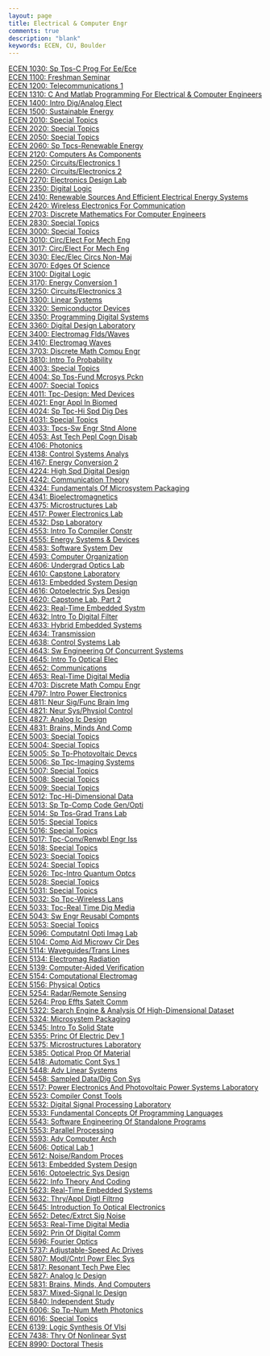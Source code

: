 ```yaml
---
layout: page
title: Electrical & Computer Engr
comments: true
description: "blank"
keywords: ECEN, CU, Boulder
---
```

<body>
<div><a href="../../courses/ECEN-1030">ECEN 1030: Sp Tps-C Prog For Ee/Ece</a></div>
<div><a href="../../courses/ECEN-1100">ECEN 1100: Freshman Seminar</a></div>
<div><a href="../../courses/ECEN-1200">ECEN 1200: Telecommunications 1</a></div>
<div><a href="../../courses/ECEN-1310">ECEN 1310: C And Matlab Programming For Electrical & Computer Engineers</a></div>
<div><a href="../../courses/ECEN-1400">ECEN 1400: Intro Dig/Analog Elect</a></div>
<div><a href="../../courses/ECEN-1500">ECEN 1500: Sustainable Energy</a></div>
<div><a href="../../courses/ECEN-2010">ECEN 2010: Special Topics</a></div>
<div><a href="../../courses/ECEN-2020">ECEN 2020: Special Topics</a></div>
<div><a href="../../courses/ECEN-2050">ECEN 2050: Special Topics</a></div>
<div><a href="../../courses/ECEN-2060">ECEN 2060: Sp Tpcs-Renewable Energy</a></div>
<div><a href="../../courses/ECEN-2120">ECEN 2120: Computers As Components</a></div>
<div><a href="../../courses/ECEN-2250">ECEN 2250: Circuits/Electronics 1</a></div>
<div><a href="../../courses/ECEN-2260">ECEN 2260: Circuits/Electronics 2</a></div>
<div><a href="../../courses/ECEN-2270">ECEN 2270: Electronics Design Lab</a></div>
<div><a href="../../courses/ECEN-2350">ECEN 2350: Digital Logic</a></div>
<div><a href="../../courses/ECEN-2410">ECEN 2410: Renewable Sources And Efficient Electrical Energy Systems</a></div>
<div><a href="../../courses/ECEN-2420">ECEN 2420: Wireless Electronics For Communication</a></div>
<div><a href="../../courses/ECEN-2703">ECEN 2703: Discrete Mathematics For Computer Engineers</a></div>
<div><a href="../../courses/ECEN-2830">ECEN 2830: Special Topics</a></div>
<div><a href="../../courses/ECEN-3000">ECEN 3000: Special Topics</a></div>
<div><a href="../../courses/ECEN-3010">ECEN 3010: Circ/Elect For Mech Eng</a></div>
<div><a href="../../courses/ECEN-3017">ECEN 3017: Circ/Elect For Mech Eng</a></div>
<div><a href="../../courses/ECEN-3030">ECEN 3030: Elec/Elec Circs Non-Maj</a></div>
<div><a href="../../courses/ECEN-3070">ECEN 3070: Edges Of Science</a></div>
<div><a href="../../courses/ECEN-3100">ECEN 3100: Digital Logic</a></div>
<div><a href="../../courses/ECEN-3170">ECEN 3170: Energy Conversion 1</a></div>
<div><a href="../../courses/ECEN-3250">ECEN 3250: Circuits/Electronics 3</a></div>
<div><a href="../../courses/ECEN-3300">ECEN 3300: Linear Systems</a></div>
<div><a href="../../courses/ECEN-3320">ECEN 3320: Semiconductor Devices</a></div>
<div><a href="../../courses/ECEN-3350">ECEN 3350: Programming Digital Systems</a></div>
<div><a href="../../courses/ECEN-3360">ECEN 3360: Digital Design Laboratory</a></div>
<div><a href="../../courses/ECEN-3400">ECEN 3400: Electromag Flds/Waves</a></div>
<div><a href="../../courses/ECEN-3410">ECEN 3410: Electromag Waves</a></div>
<div><a href="../../courses/ECEN-3703">ECEN 3703: Discrete Math Compu Engr</a></div>
<div><a href="../../courses/ECEN-3810">ECEN 3810: Intro To Probability</a></div>
<div><a href="../../courses/ECEN-4003">ECEN 4003: Special Topics</a></div>
<div><a href="../../courses/ECEN-4004">ECEN 4004: Sp Tps-Fund Mcrosys Pckn</a></div>
<div><a href="../../courses/ECEN-4007">ECEN 4007: Special Topics</a></div>
<div><a href="../../courses/ECEN-4011">ECEN 4011: Tpc-Design: Med Devices</a></div>
<div><a href="../../courses/ECEN-4021">ECEN 4021: Engr Appl In Biomed</a></div>
<div><a href="../../courses/ECEN-4024">ECEN 4024: Sp Tpc-Hi Spd Dig Des</a></div>
<div><a href="../../courses/ECEN-4031">ECEN 4031: Special Topics</a></div>
<div><a href="../../courses/ECEN-4033">ECEN 4033: Tpcs-Sw Engr Stnd Alone</a></div>
<div><a href="../../courses/ECEN-4053">ECEN 4053: Ast Tech Pepl Cogn Disab</a></div>
<div><a href="../../courses/ECEN-4106">ECEN 4106: Photonics</a></div>
<div><a href="../../courses/ECEN-4138">ECEN 4138: Control Systems Analys</a></div>
<div><a href="../../courses/ECEN-4167">ECEN 4167: Energy Conversion 2</a></div>
<div><a href="../../courses/ECEN-4224">ECEN 4224: High Spd Digital Design</a></div>
<div><a href="../../courses/ECEN-4242">ECEN 4242: Communication Theory</a></div>
<div><a href="../../courses/ECEN-4324">ECEN 4324: Fundamentals Of Microsystem Packaging</a></div>
<div><a href="../../courses/ECEN-4341">ECEN 4341: Bioelectromagnetics</a></div>
<div><a href="../../courses/ECEN-4375">ECEN 4375: Microstructures Lab</a></div>
<div><a href="../../courses/ECEN-4517">ECEN 4517: Power Electronics Lab</a></div>
<div><a href="../../courses/ECEN-4532">ECEN 4532: Dsp Laboratory</a></div>
<div><a href="../../courses/ECEN-4553">ECEN 4553: Intro To Compiler Constr</a></div>
<div><a href="../../courses/ECEN-4555">ECEN 4555: Energy Systems & Devices</a></div>
<div><a href="../../courses/ECEN-4583">ECEN 4583: Software System Dev</a></div>
<div><a href="../../courses/ECEN-4593">ECEN 4593: Computer Organization</a></div>
<div><a href="../../courses/ECEN-4606">ECEN 4606: Undergrad Optics Lab</a></div>
<div><a href="../../courses/ECEN-4610">ECEN 4610: Capstone Laboratory</a></div>
<div><a href="../../courses/ECEN-4613">ECEN 4613: Embedded System Design</a></div>
<div><a href="../../courses/ECEN-4616">ECEN 4616: Optoelectric Sys Design</a></div>
<div><a href="../../courses/ECEN-4620">ECEN 4620: Capstone Lab, Part 2</a></div>
<div><a href="../../courses/ECEN-4623">ECEN 4623: Real-Time Embedded Systm</a></div>
<div><a href="../../courses/ECEN-4632">ECEN 4632: Intro To Digital Filter</a></div>
<div><a href="../../courses/ECEN-4633">ECEN 4633: Hybrid Embedded Systems</a></div>
<div><a href="../../courses/ECEN-4634">ECEN 4634: Transmission</a></div>
<div><a href="../../courses/ECEN-4638">ECEN 4638: Control Systems Lab</a></div>
<div><a href="../../courses/ECEN-4643">ECEN 4643: Sw Engineering Of Concurrent Systems</a></div>
<div><a href="../../courses/ECEN-4645">ECEN 4645: Intro To Optical Elec</a></div>
<div><a href="../../courses/ECEN-4652">ECEN 4652: Communications</a></div>
<div><a href="../../courses/ECEN-4653">ECEN 4653: Real-Time Digital Media</a></div>
<div><a href="../../courses/ECEN-4703">ECEN 4703: Discrete Math Compu Engr</a></div>
<div><a href="../../courses/ECEN-4797">ECEN 4797: Intro Power Electronics</a></div>
<div><a href="../../courses/ECEN-4811">ECEN 4811: Neur Sig/Func Brain Img</a></div>
<div><a href="../../courses/ECEN-4821">ECEN 4821: Neur Sys/Physiol Control</a></div>
<div><a href="../../courses/ECEN-4827">ECEN 4827: Analog Ic Design</a></div>
<div><a href="../../courses/ECEN-4831">ECEN 4831: Brains, Minds And Comp</a></div>
<div><a href="../../courses/ECEN-5003">ECEN 5003: Special Topics</a></div>
<div><a href="../../courses/ECEN-5004">ECEN 5004: Special Topics</a></div>
<div><a href="../../courses/ECEN-5005">ECEN 5005: Sp Tp-Photovoltaic Devcs</a></div>
<div><a href="../../courses/ECEN-5006">ECEN 5006: Sp Tpc-Imaging Systems</a></div>
<div><a href="../../courses/ECEN-5007">ECEN 5007: Special Topics</a></div>
<div><a href="../../courses/ECEN-5008">ECEN 5008: Special Topics</a></div>
<div><a href="../../courses/ECEN-5009">ECEN 5009: Special Topics</a></div>
<div><a href="../../courses/ECEN-5012">ECEN 5012: Tpc-Hi-Dimensional Data</a></div>
<div><a href="../../courses/ECEN-5013">ECEN 5013: Sp Tp-Comp Code Gen/Opti</a></div>
<div><a href="../../courses/ECEN-5014">ECEN 5014: Sp Tps-Grad Trans Lab</a></div>
<div><a href="../../courses/ECEN-5015">ECEN 5015: Special Topics</a></div>
<div><a href="../../courses/ECEN-5016">ECEN 5016: Special Topics</a></div>
<div><a href="../../courses/ECEN-5017">ECEN 5017: Tpc-Conv/Renwbl Engr Iss</a></div>
<div><a href="../../courses/ECEN-5018">ECEN 5018: Special Topics</a></div>
<div><a href="../../courses/ECEN-5023">ECEN 5023: Special Topics</a></div>
<div><a href="../../courses/ECEN-5024">ECEN 5024: Special Topics</a></div>
<div><a href="../../courses/ECEN-5026">ECEN 5026: Tpc-Intro Quantum Optcs</a></div>
<div><a href="../../courses/ECEN-5028">ECEN 5028: Special Topics</a></div>
<div><a href="../../courses/ECEN-5031">ECEN 5031: Special Topics</a></div>
<div><a href="../../courses/ECEN-5032">ECEN 5032: Sp Tpc-Wireless Lans</a></div>
<div><a href="../../courses/ECEN-5033">ECEN 5033: Tpc-Real Time Dig Media</a></div>
<div><a href="../../courses/ECEN-5043">ECEN 5043: Sw Engr Reusabl Compnts</a></div>
<div><a href="../../courses/ECEN-5053">ECEN 5053: Special Topics</a></div>
<div><a href="../../courses/ECEN-5096">ECEN 5096: Computatnl Opti Imag Lab</a></div>
<div><a href="../../courses/ECEN-5104">ECEN 5104: Comp Aid Microwv Cir Des</a></div>
<div><a href="../../courses/ECEN-5114">ECEN 5114: Waveguides/Trans Lines</a></div>
<div><a href="../../courses/ECEN-5134">ECEN 5134: Electromag Radiation</a></div>
<div><a href="../../courses/ECEN-5139">ECEN 5139: Computer-Aided Verification</a></div>
<div><a href="../../courses/ECEN-5154">ECEN 5154: Computational Electromag</a></div>
<div><a href="../../courses/ECEN-5156">ECEN 5156: Physical Optics</a></div>
<div><a href="../../courses/ECEN-5254">ECEN 5254: Radar/Remote Sensing</a></div>
<div><a href="../../courses/ECEN-5264">ECEN 5264: Prop Effts Satelt Comm</a></div>
<div><a href="../../courses/ECEN-5322">ECEN 5322: Search Engine & Analysis Of High-Dimensional Dataset</a></div>
<div><a href="../../courses/ECEN-5324">ECEN 5324: Microsystem Packaging</a></div>
<div><a href="../../courses/ECEN-5345">ECEN 5345: Intro To Solid State</a></div>
<div><a href="../../courses/ECEN-5355">ECEN 5355: Princ Of Electric Dev 1</a></div>
<div><a href="../../courses/ECEN-5375">ECEN 5375: Microstructures Laboratory</a></div>
<div><a href="../../courses/ECEN-5385">ECEN 5385: Optical Prop Of Material</a></div>
<div><a href="../../courses/ECEN-5418">ECEN 5418: Automatic Cont Sys 1</a></div>
<div><a href="../../courses/ECEN-5448">ECEN 5448: Adv Linear Systems</a></div>
<div><a href="../../courses/ECEN-5458">ECEN 5458: Sampled Data/Dig Con Sys</a></div>
<div><a href="../../courses/ECEN-5517">ECEN 5517: Power Electronics And Photovoltaic Power Systems Laboratory</a></div>
<div><a href="../../courses/ECEN-5523">ECEN 5523: Compiler Const Tools</a></div>
<div><a href="../../courses/ECEN-5532">ECEN 5532: Digital Signal Processing Laboratory</a></div>
<div><a href="../../courses/ECEN-5533">ECEN 5533: Fundamental Concepts Of Programming Languages</a></div>
<div><a href="../../courses/ECEN-5543">ECEN 5543: Software Engineering Of Standalone Programs</a></div>
<div><a href="../../courses/ECEN-5553">ECEN 5553: Parallel Processing</a></div>
<div><a href="../../courses/ECEN-5593">ECEN 5593: Adv Computer Arch</a></div>
<div><a href="../../courses/ECEN-5606">ECEN 5606: Optical Lab 1</a></div>
<div><a href="../../courses/ECEN-5612">ECEN 5612: Noise/Random Proces</a></div>
<div><a href="../../courses/ECEN-5613">ECEN 5613: Embedded System Design</a></div>
<div><a href="../../courses/ECEN-5616">ECEN 5616: Optoelectric Sys Design</a></div>
<div><a href="../../courses/ECEN-5622">ECEN 5622: Info Theory And Coding</a></div>
<div><a href="../../courses/ECEN-5623">ECEN 5623: Real-Time Embedded Systems</a></div>
<div><a href="../../courses/ECEN-5632">ECEN 5632: Thry/Appl Digtl Filtrng</a></div>
<div><a href="../../courses/ECEN-5645">ECEN 5645: Introduction To Optical Electronics</a></div>
<div><a href="../../courses/ECEN-5652">ECEN 5652: Detec/Extrct Sig Noise</a></div>
<div><a href="../../courses/ECEN-5653">ECEN 5653: Real-Time Digital Media</a></div>
<div><a href="../../courses/ECEN-5692">ECEN 5692: Prin Of Digital Comm</a></div>
<div><a href="../../courses/ECEN-5696">ECEN 5696: Fourier Optics</a></div>
<div><a href="../../courses/ECEN-5737">ECEN 5737: Adjustable-Speed Ac Drives</a></div>
<div><a href="../../courses/ECEN-5807">ECEN 5807: Modl/Cntrl Powr Elec Sys</a></div>
<div><a href="../../courses/ECEN-5817">ECEN 5817: Resonant Tech Pwe Elec</a></div>
<div><a href="../../courses/ECEN-5827">ECEN 5827: Analog Ic Design</a></div>
<div><a href="../../courses/ECEN-5831">ECEN 5831: Brains, Minds, And Computers</a></div>
<div><a href="../../courses/ECEN-5837">ECEN 5837: Mixed-Signal Ic Design</a></div>
<div><a href="../../courses/ECEN-5840">ECEN 5840: Independent Study</a></div>
<div><a href="../../courses/ECEN-6006">ECEN 6006: Sp Tp-Num Meth Photonics</a></div>
<div><a href="../../courses/ECEN-6016">ECEN 6016: Special Topics</a></div>
<div><a href="../../courses/ECEN-6139">ECEN 6139: Logic Synthesis Of Vlsi</a></div>
<div><a href="../../courses/ECEN-7438">ECEN 7438: Thry Of Nonlinear Syst</a></div>
<div><a href="../../courses/ECEN-8990">ECEN 8990: Doctoral Thesis</a></div>
</body>